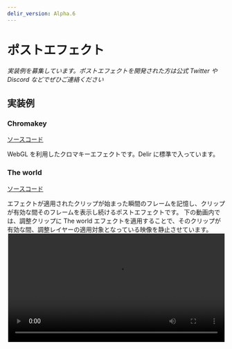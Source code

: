 ```yaml
---
delir_version: Alpha.6
---
```


# ポストエフェクト

_実装例を募集しています。ポストエフェクトを開発された方は公式 Twitter や Discord などでぜひご連絡ください_

## 実装例

### Chromakey

[ソースコード](https://github.com/ra-gg/Delir/blob/master/packages/post-effect-plugins/chromakey/index.ts)

WebGL を利用したクロマキーエフェクトです。Delir に標準で入っています。

### The world

[ソースコード](https://github.com/ra-gg/Delir/blob/master/packages/post-effect-plugins/the-world/index.ts)

エフェクトが適用されたクリップが始まった瞬間のフレームを記憶し、クリップが有効な間そのフレームを表示し続けるポストエフェクトです。
下の動画内では、調整クリップに The world エフェクトを適用することで、そのクリップが有効な間、調整レイヤーの適用対象となっている映像を静止させています。
<video src="../assets/posteffect/theworld.mp4" autoplay loop style="display:block;width:500px;max-width:100%;margin:0 auto" />
